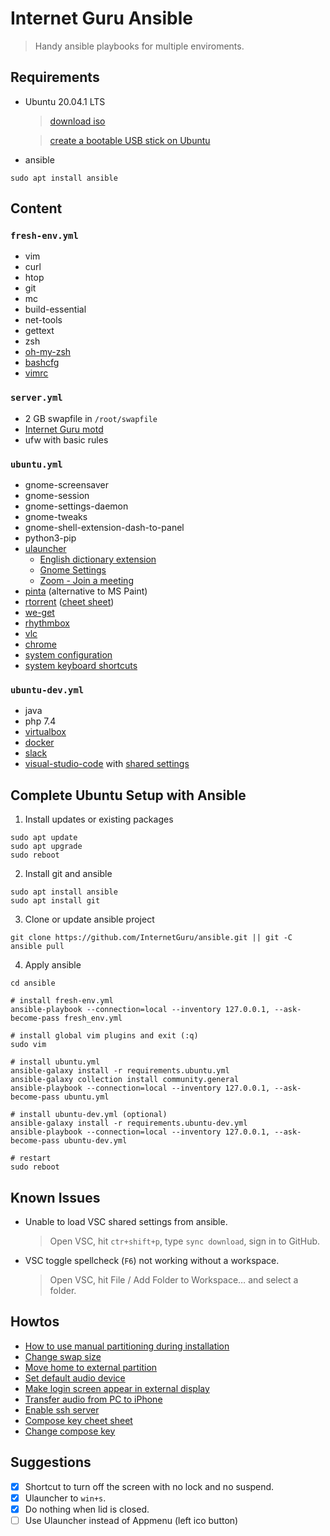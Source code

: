 # Internet Guru Ansible

> Handy ansible playbooks for multiple enviroments.

## Requirements

- Ubuntu 20.04.1 LTS
  > [download iso](https://releases.ubuntu.com/20.04/ubuntu-20.04.1-desktop-amd64.iso)
  
  > [create a bootable USB stick on Ubuntu](https://ubuntu.com/tutorials/create-a-usb-stick-on-ubuntu#1-overview)
- ansible
```
sudo apt install ansible
```

## Content

### `fresh-env.yml`

- vim
- curl
- htop
- git
- mc
- build-essential
- net-tools
- gettext
- zsh
- [oh-my-zsh](https://github.com/ohmyzsh/ohmyzsh)
- [bashcfg](https://bitbucket.org/igwr/bashcfg)
- [vimrc](https://github.com/petrzpav/vimrc)

### `server.yml`

- 2 GB swapfile in `/root/swapfile`
- [Internet Guru motd](https://github.com/InternetGuru/ansible/blob/master/res/20-ig)
- ufw with basic rules

### `ubuntu.yml`

- gnome-screensaver 
- gnome-session
- gnome-settings-daemon
- gnome-tweaks
- gnome-shell-extension-dash-to-panel
- python3-pip
- [ulauncher](https://ulauncher.io/)
  - [English dictionary extension](https://ext.ulauncher.io/-/github-katacarbix-ulauncher-dict-en)
  - [Gnome Settings](https://ext.ulauncher.io/-/github-friday-ulauncher-gnome-settings)
  - [Zoom - Join a meeting](https://ext.ulauncher.io/-/github-skeletonkey-ulauncher-zoom-join-meeting)
- [pinta](https://www.pinta-project.com/) (alternative to MS Paint)
- [rtorrent](https://github.com/rakshasa/rtorrent/wiki) ([cheet sheet](https://devhints.io/rtorrent))
- [we-get](https://github.com/rachmadaniHaryono/we-get)
- [rhythmbox](https://wiki.gnome.org/Apps/Rhythmbox)
- [vlc](https://www.videolan.org/vlc/index.html)
- [chrome](https://www.google.com/chrome/)
- [system configuration](https://github.com/InternetGuru/ansible/blob/master/tasks/ubuntucfg.yml)
- [system keyboard shortcuts](https://github.com/InternetGuru/ansible/blob/master/tasks/ubuntukeys.yml)

### `ubuntu-dev.yml`

- java
- php 7.4
- [virtualbox](https://www.virtualbox.org/)
- [docker](https://www.docker.com/products/docker-app)
- [slack](https://slack.com/)
- [visual-studio-code](https://code.visualstudio.com/) with [shared settings](https://gist.github.com/petrzpav/fd6f4ed38d22d4611e6f8a9e0c9e2801)

## Complete Ubuntu Setup with Ansible

1. Install updates or existing packages
```
sudo apt update
sudo apt upgrade
sudo reboot
```

2. Install git and ansible
```
sudo apt install ansible
sudo apt install git
```

3. Clone or update ansible project
```
git clone https://github.com/InternetGuru/ansible.git || git -C ansible pull
```

4. Apply ansible
```
cd ansible

# install fresh-env.yml
ansible-playbook --connection=local --inventory 127.0.0.1, --ask-become-pass fresh_env.yml

# install global vim plugins and exit (:q)
sudo vim

# install ubuntu.yml
ansible-galaxy install -r requirements.ubuntu.yml
ansible-galaxy collection install community.general
ansible-playbook --connection=local --inventory 127.0.0.1, --ask-become-pass ubuntu.yml

# install ubuntu-dev.yml (optional)
ansible-galaxy install -r requirements.ubuntu-dev.yml
ansible-playbook --connection=local --inventory 127.0.0.1, --ask-become-pass ubuntu-dev.yml

# restart
sudo reboot
```

## Known Issues

- Unable to load VSC shared settings from ansible.
  > Open VSC, hit `ctr+shift+p`, type `sync download`, sign in to GitHub.
- VSC toggle spellcheck (`F6`) not working without a workspace.
  > Open VSC, hit File / Add Folder to Workspace… and select a folder.

## Howtos

- [How to use manual partitioning during installation](https://askubuntu.com/questions/343268/how-to-use-manual-partitioning-during-installation)
- [Change swap size](https://bogdancornianu.com/change-swap-size-in-ubuntu/)
- [Move home to external partition](https://www.tecmint.com/move-home-directory-to-new-partition-disk-in-linux/)
- [Set default audio device](https://askubuntu.com/questions/1038490/how-do-you-set-a-default-audio-output-device-in-ubuntu-18-04)
- [Make login screen appear in external display](https://askubuntu.com/questions/1043337/is-there-to-make-the-login-screen-appear-on-the-external-display-in-18-04)
- [Transfer audio from PC to iPhone](https://www.groovypost.com/howto/howto/sync-your-iphone-or-ipod-touch-in-ubuntu/)
- [Enable ssh server](https://linuxize.com/post/how-to-enable-ssh-on-ubuntu-18-04/)
- [Compose key cheet sheet](https://tuttle.github.io/python-useful/compose-key-cheat-sheet.html)
- [Change compose key](https://askubuntu.com/questions/70784/how-can-i-enable-compose-key)

## Suggestions

- [x] Shortcut to turn off the screen with no lock and no suspend.
- [x] Ulauncher to `win+s`.
- [x] Do nothing when lid is closed.
- [ ] Use Ulauncher instead of Appmenu (left ico button)
